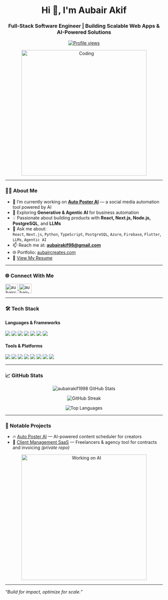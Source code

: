 <h1 align="center">Hi 👋, I'm Aubair Akif</h1>
<h3 align="center">Full-Stack Software Engineer | Building Scalable Web Apps & AI-Powered Solutions</h3>

<p align="center">
  <a href="https://github.com/aubairakif1998">
    <img src="https://komarev.com/ghpvc/?username=aubairakif1998&label=Profile%20views&color=0e75b6&style=flat" alt="Profile views" />
  </a>
</p>

<p align="center">
  <img src="https://media.giphy.com/media/qgQUggAC3Pfv687qPC/giphy.gif" width="400" alt="Coding" />
</p>

---

### 👨‍💻 About Me

- 🔭 I’m currently working on [**Auto Poster AI**](https://github.com/aubairakif1998/Auto-Poster-Webapp) — a social media automation tool powered by AI  
- 🌱 Exploring **Generative & Agentic AI** for business automation  
- 💡 Passionate about building products with **React, Next.js, Node.js, PostgreSQL**, and **LLMs**  
- 💬 Ask me about:  
  `React`, `Next.js`, `Python`, `TypeScript`, `PostgreSQL`, `Azure`, `Firebase`, `Flutter`, `LLMs`, `Agentic AI`  
- 📫 Reach me at: **aubairakif98@gmail.com**  
- 🌐 Portfolio: [aubaircreates.com](https://aubaircreates.com)  
- 📄 [View My Resume](https://drive.google.com/file/d/1VaEnZR8O7YSEJpyiZNq1GCN0ALM0KBJM/view?usp=drive_link)

---

### 🌐 Connect With Me

<p align="left">
  <a href="https://twitter.com/aubaircreates" target="blank">
    <img align="center" src="https://cdn.jsdelivr.net/npm/simple-icons@v5/icons/twitter.svg" alt="aubaircreates" height="30" width="40" />
  </a>
  <a href="https://linkedin.com/in/aubair-akif-53bb21179" target="blank">
    <img align="center" src="https://cdn.jsdelivr.net/npm/simple-icons@v5/icons/linkedin.svg" alt="aubair-akif" height="30" width="40" />
  </a>
</p>

---

### 🛠️ Tech Stack

#### Languages & Frameworks
<p>
  <img src="https://img.shields.io/badge/JavaScript-F7DF1E?logo=javascript&logoColor=black" />
  <img src="https://img.shields.io/badge/TypeScript-3178C6?logo=typescript&logoColor=white" />
  <img src="https://img.shields.io/badge/React-61DAFB?logo=react&logoColor=black" />
  <img src="https://img.shields.io/badge/Next.js-000000?logo=next.js&logoColor=white" />
  <img src="https://img.shields.io/badge/Node.js-339933?logo=node.js&logoColor=white" />
  <img src="https://img.shields.io/badge/Flutter-02569B?logo=flutter&logoColor=white" />
  <img src="https://img.shields.io/badge/Python-3776AB?logo=python&logoColor=white" />
</p>

#### Tools & Platforms
<p>
  <img src="https://img.shields.io/badge/Azure-0078D4?logo=microsoftazure&logoColor=white" />
  <img src="https://img.shields.io/badge/Firebase-FFCA28?logo=firebase&logoColor=black" />
  <img src="https://img.shields.io/badge/PostgreSQL-4169E1?logo=postgresql&logoColor=white" />
  <img src="https://img.shields.io/badge/MongoDB-47A248?logo=mongodb&logoColor=white" />
  <img src="https://img.shields.io/badge/Docker-2496ED?logo=docker&logoColor=white" />
  <img src="https://img.shields.io/badge/Git-F05032?logo=git&logoColor=white" />
  <img src="https://img.shields.io/badge/GCP-4285F4?logo=googlecloud&logoColor=white" />
  <img src="https://img.shields.io/badge/Tailwind_CSS-38B2AC?logo=tailwindcss&logoColor=white" />
</p>

---

### 📈 GitHub Stats

<p align="center">
  <img src="https://github-readme-stats.vercel.app/api?username=aubairakif1998&show_icons=true&theme=tokyonight&hide_border=true" alt="aubairakif1998 GitHub Stats" />
</p>

<p align="center">
  <img src="https://github-readme-streak-stats.herokuapp.com/?user=aubairakif1998&theme=tokyonight&hide_border=true" alt="GitHub Streak" />
</p>

<p align="center">
  <img src="https://github-readme-stats.vercel.app/api/top-langs/?username=aubairakif1998&layout=compact&theme=tokyonight&hide_border=true" alt="Top Languages" />
</p>

---

### 🚀 Notable Projects

- 🔥 [Auto Poster AI](https://github.com/aubairakif1998/Auto-Poster-Webapp) — AI-powered content scheduler for creators  
- 🧾 [Client Management SaaS](https://github.com/aubairakif1998) — Freelancers & agency tool for contracts and invoicing *(private repo)*

<p align="center">
  <img src="https://media.giphy.com/media/f3iwJFOVOwuy7K6FFw/giphy.gif" width="400" alt="Working on AI" />
</p>

---

_“Build for impact, optimize for scale.”_


